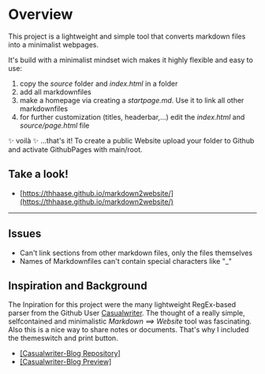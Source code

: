 # Overview
This project is a lightweight and simple tool that converts markdown files into a minimalist webpages.

It's build with a minimalist mindset wich makes it highly flexible and easy to use:

1. copy the _source_ folder and _index.html_ in a folder
2. add all markdownfiles
3. make a homepage via creating a _startpage.md_. Use it to link all other markdownfiles
4. for further customization (titles, headerbar,...) edit the _index.html_ and _source/page.html_ file 

✨ voilà ✨ ...that's it!
To create a public Website upload your folder to Github and activate GithubPages with main/root.

## Take a look!

- [https://thhaase.github.io/markdown2website/](https://thhaase.github.io/markdown2website/)
---

## Issues
- Can't link sections from other markdown files, only the files themselves
- Names of Markdownfiles can't contain special characters like "_"

## Inspiration and Background
The Inpiration for this project were the many lightweight RegEx-based parser from the Github User [Casualwriter](https://github.com/casualwriter). 
The thought of a really simple, selfcontained and minimalistic *Markdown ==> Website* tool was fascinating.  
Also this is a nice way to share notes or documents. That's why I included the themeswitch and print button.

- [[Casualwriter-Blog Repository]](https://github.com/casualwriter/casual-markdown-blog)
- [[Casualwriter-Blog Preview]](https://casualwriter.github.io/blog/)

